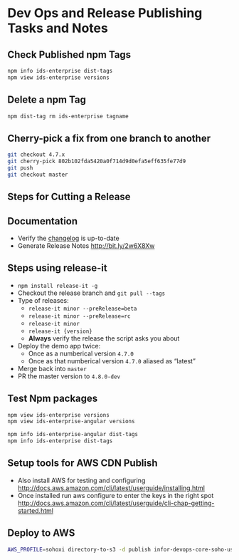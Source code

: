 # Dev Ops and Release Publishing Tasks and Notes

## Check Published npm Tags

```bash
npm info ids-enterprise dist-tags
npm view ids-enterprise versions
```

## Delete a npm Tag

```bash
npm dist-tag rm ids-enterprise tagname
```

## Cherry-pick a fix from one branch to another

```bash
git checkout 4.7.x
git cherry-pick 802b102fda5420a0f714d9d0efa5eff635fe77d9
git push
git checkout master
```

## Steps for Cutting a Release

## Documentation

- Verify the [changelog](/changelog) is up-to-date
- Generate Release Notes <http://bit.ly/2w6X8Xw>

## Steps using release-it

- `npm install release-it -g`
- Checkout the release branch and `git pull --tags`
- Type of releases:
    - `release-it minor --preRelease=beta`
    - `release-it minor --preRelease=rc`
    - `release-it minor`
    - `release-it {version}`
    - **Always** verify the release the script asks you about
- Deploy the demo app twice:
    - Once as a numberical version `4.7.0`
    - Once as that numberical version `4.7.0` aliased as “latest”
- Merge back into `master`
- PR the master version to `4.8.0-dev`

## Test Npm packages

```bash
npm view ids-enterprise versions
npm view ids-enterprise-angular versions

npm info ids-enterprise-angular dist-tags
npm info ids-enterprise dist-tags
```

## Setup tools for AWS CDN Publish

- Also install AWS for testing and configuring <http://docs.aws.amazon.com/cli/latest/userguide/installing.html>
- Once installed run aws configure to enter the keys in the right spot <http://docs.aws.amazon.com/cli/latest/userguide/cli-chap-getting-started.html>

## Deploy to AWS

```bash
AWS_PROFILE=sohoxi directory-to-s3 -d publish infor-devops-core-soho-us-east-1/sohoxi/4.3.3 -v
```
